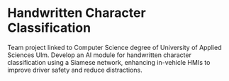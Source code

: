 # Handwritten Character Classification
 Team project linked to Computer Science degree of University of Applied Sciences Ulm. Develop an AI module for handwritten character classification using a Siamese network, enhancing in-vehicle HMIs to improve driver safety and reduce distractions.
